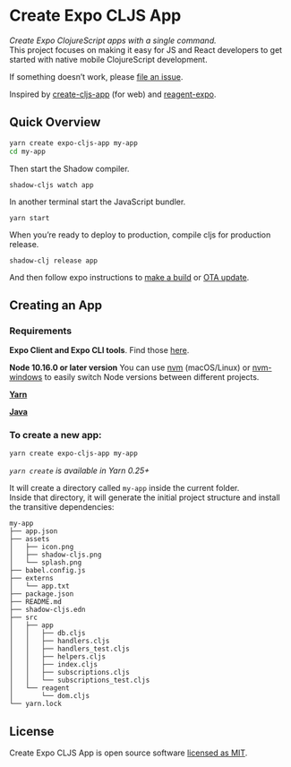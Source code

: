 # Create Expo CLJS App

*Create Expo ClojureScript apps with a single command.*<br>
This project focuses on making it easy for JS and React developers to get started with native mobile ClojureScript development.

If something doesn’t work, please [file an issue](https://github.com/jgoodhcg/create-expo-cljs-app/issues/new).<br>

Inspired by [create-cljs-app](https://github.com/filipesilva/create-cljs-app) (for web) and [reagent-expo](https://github.com/thheller/reagent-expo).

## Quick Overview

```sh
yarn create expo-cljs-app my-app
cd my-app
```

Then start the Shadow compiler.
```
shadow-cljs watch app
```
In another terminal start the JavaScript bundler.
```
yarn start
```

When you’re ready to deploy to production, compile cljs for production release.
```
shadow-clj release app
```

And then follow expo instructions to [make a build](https://docs.expo.io/versions/latest/distribution/building-standalone-apps/) or [OTA update](https://docs.expo.io/versions/latest/guides/configuring-ota-updates/).

## Creating an App

### Requirements

**Expo Client and Expo CLI tools**. Find those [here](https://expo.io/tools).

**Node 10.16.0 or later version** You can use [nvm](https://github.com/creationix/nvm#installation) (macOS/Linux) or [nvm-windows](https://github.com/coreybutler/nvm-windows#node-version-manager-nvm-for-windows) to easily switch Node versions between different projects.

**[Yarn](https://yarnpkg.com/getting-started/install)**

**[Java](https://adoptopenjdk.net/)**

### To create a new app:

```sh
yarn create expo-cljs-app my-app
```

_`yarn create` is available in Yarn 0.25+_

It will create a directory called `my-app` inside the current folder.<br>
Inside that directory, it will generate the initial project structure and install the transitive dependencies:

```
my-app
├── app.json
├── assets
│   ├── icon.png
│   ├── shadow-cljs.png
│   └── splash.png
├── babel.config.js
├── externs
│   └── app.txt
├── package.json
├── README.md
├── shadow-cljs.edn
├── src
│   ├── app
│   │   ├── db.cljs
│   │   ├── handlers.cljs
│   │   ├── handlers_test.cljs
│   │   ├── helpers.cljs
│   │   ├── index.cljs
│   │   ├── subscriptions.cljs
│   │   └── subscriptions_test.cljs
│   └── reagent
│       └── dom.cljs
└── yarn.lock
```

## License

Create Expo CLJS App is open source software [licensed as MIT](https://github.com/jgoodhcg/create-expo-cljs-app/blob/master/LICENSE.md).
